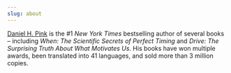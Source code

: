 ```yaml
---
slug: about
---
```


[Daniel H. Pink](https://danpink.com/about/ "Dan Pink | About") is the #1 _New York Times_ bestselling author of several books – including _When: The Scientific Secrets of Perfect Timing_ and _Drive: The Surprising Truth About What Motivates Us_. His books have won multiple awards, been translated into 41 languages, and sold more than 3 million copies.
